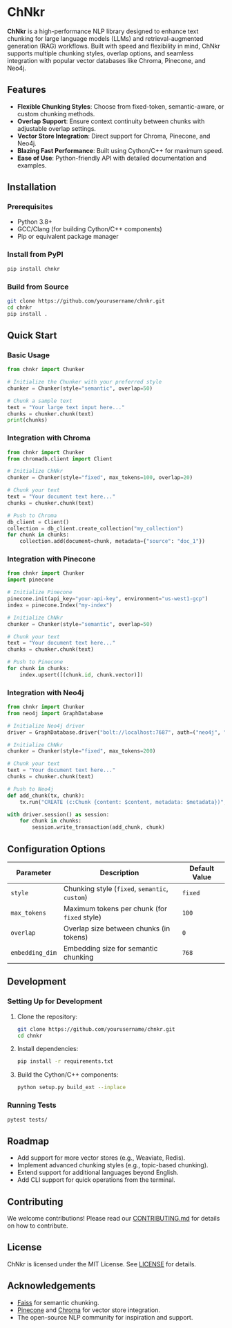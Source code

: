 # ChNkr

**ChNkr** is a high-performance NLP library designed to enhance text chunking for large language models (LLMs) and retrieval-augmented generation (RAG) workflows. Built with speed and flexibility in mind, ChNkr supports multiple chunking styles, overlap options, and seamless integration with popular vector databases like Chroma, Pinecone, and Neo4j.

## Features

- **Flexible Chunking Styles**: Choose from fixed-token, semantic-aware, or custom chunking methods.
- **Overlap Support**: Ensure context continuity between chunks with adjustable overlap settings.
- **Vector Store Integration**: Direct support for Chroma, Pinecone, and Neo4j.
- **Blazing Fast Performance**: Built using Cython/C++ for maximum speed.
- **Ease of Use**: Python-friendly API with detailed documentation and examples.

## Installation

### Prerequisites
- Python 3.8+
- GCC/Clang (for building Cython/C++ components)
- Pip or equivalent package manager

### Install from PyPI
```bash
pip install chnkr
```

### Build from Source
```bash
git clone https://github.com/yourusername/chnkr.git
cd chnkr
pip install .
```

## Quick Start

### Basic Usage
```python
from chnkr import Chunker

# Initialize the Chunker with your preferred style
chunker = Chunker(style="semantic", overlap=50)

# Chunk a sample text
text = "Your large text input here..."
chunks = chunker.chunk(text)
print(chunks)
```

### Integration with Chroma
```python
from chnkr import Chunker
from chromadb.client import Client

# Initialize ChNkr
chunker = Chunker(style="fixed", max_tokens=100, overlap=20)

# Chunk your text
text = "Your document text here..."
chunks = chunker.chunk(text)

# Push to Chroma
db_client = Client()
collection = db_client.create_collection("my_collection")
for chunk in chunks:
    collection.add(document=chunk, metadata={"source": "doc_1"})
```

### Integration with Pinecone
```python
from chnkr import Chunker
import pinecone

# Initialize Pinecone
pinecone.init(api_key="your-api-key", environment="us-west1-gcp")
index = pinecone.Index("my-index")

# Initialize ChNkr
chunker = Chunker(style="semantic", overlap=50)

# Chunk your text
text = "Your document text here..."
chunks = chunker.chunk(text)

# Push to Pinecone
for chunk in chunks:
    index.upsert([(chunk.id, chunk.vector)])
```

### Integration with Neo4j
```python
from chnkr import Chunker
from neo4j import GraphDatabase

# Initialize Neo4j driver
driver = GraphDatabase.driver("bolt://localhost:7687", auth=("neo4j", "password"))

# Initialize ChNkr
chunker = Chunker(style="fixed", max_tokens=200)

# Chunk your text
text = "Your document text here..."
chunks = chunker.chunk(text)

# Push to Neo4j
def add_chunk(tx, chunk):
    tx.run("CREATE (c:Chunk {content: $content, metadata: $metadata})", content=chunk.content, metadata=chunk.metadata)

with driver.session() as session:
    for chunk in chunks:
        session.write_transaction(add_chunk, chunk)
```

## Configuration Options

| Parameter      | Description                                       | Default Value |
|----------------|---------------------------------------------------|---------------|
| `style`        | Chunking style (`fixed`, `semantic`, `custom`)    | `fixed`       |
| `max_tokens`   | Maximum tokens per chunk (for `fixed` style)      | `100`         |
| `overlap`      | Overlap size between chunks (in tokens)           | `0`           |
| `embedding_dim`| Embedding size for semantic chunking              | `768`         |

## Development

### Setting Up for Development
1. Clone the repository:
   ```bash
   git clone https://github.com/yourusername/chnkr.git
   cd chnkr
   ```
2. Install dependencies:
   ```bash
   pip install -r requirements.txt
   ```
3. Build the Cython/C++ components:
   ```bash
   python setup.py build_ext --inplace
   ```

### Running Tests
```bash
pytest tests/
```

## Roadmap

- Add support for more vector stores (e.g., Weaviate, Redis).
- Implement advanced chunking styles (e.g., topic-based chunking).
- Extend support for additional languages beyond English.
- Add CLI support for quick operations from the terminal.

## Contributing

We welcome contributions! Please read our [CONTRIBUTING.md](CONTRIBUTING.md) for details on how to contribute.

## License

ChNkr is licensed under the MIT License. See [LICENSE](LICENSE) for details.

## Acknowledgements

- [Faiss](https://github.com/facebookresearch/faiss) for semantic chunking.
- [Pinecone](https://www.pinecone.io/) and [Chroma](https://www.trychroma.com/) for vector store integration.
- The open-source NLP community for inspiration and support.
